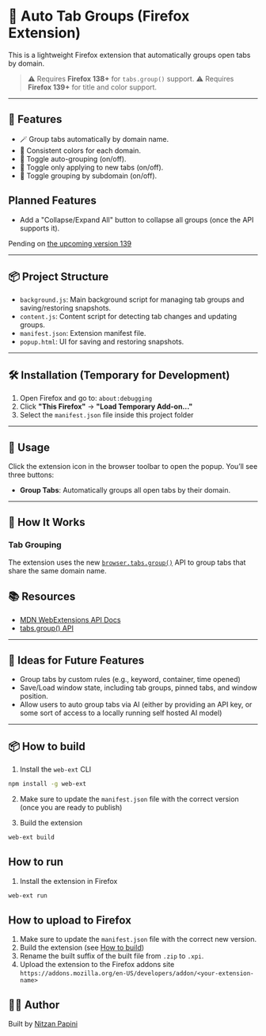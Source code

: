 # 🔖 Auto Tab Groups (Firefox Extension)

This is a lightweight Firefox extension that automatically groups open tabs by domain.

> ⚠️ Requires **Firefox 138+** for `tabs.group()` support.
> ⚠️ Requires **Firefox 139+** for title and color support.

---

## 🚀 Features

<!-- Allows grouping tabs by domain, auto-grouping -->

- 🪄 Group tabs automatically by domain name.
- 🎨 Consistent colors for each domain.
- 🔄 Toggle auto-grouping (on/off).
- 🔄 Toggle only applying to new tabs (on/off).
- 🔄 Toggle grouping by subdomain (on/off).

## Planned Features

- Add a "Collapse/Expand All" button to collapse all groups (once the API supports it).

Pending on [the upcoming version 139](https://blog.mozilla.org/addons/2025/04/30/webextensions-support-for-tab-groups/)

---

## 📦 Project Structure

- `background.js`: Main background script for managing tab groups and saving/restoring snapshots.
- `content.js`: Content script for detecting tab changes and updating groups.
- `manifest.json`: Extension manifest file.
- `popup.html`: UI for saving and restoring snapshots.

---

## 🛠 Installation (Temporary for Development)

1. Open Firefox and go to: `about:debugging`
2. Click **"This Firefox"** → **"Load Temporary Add-on..."**
3. Select the `manifest.json` file inside this project folder

---

## 🧪 Usage

Click the extension icon in the browser toolbar to open the popup. You’ll see three buttons:

- **Group Tabs**: Automatically groups all open tabs by their domain.

---

## 🧠 How It Works

### Tab Grouping

The extension uses the new [`browser.tabs.group()`](https://developer.mozilla.org/en-US/docs/Mozilla/Add-ons/WebExtensions/API/tabs/group) API to group tabs that share the same domain name.

## 📚 Resources

- [MDN WebExtensions API Docs](https://developer.mozilla.org/en-US/docs/Mozilla/Add-ons/WebExtensions)
- [tabs.group() API](https://developer.mozilla.org/en-US/docs/Mozilla/Add-ons/WebExtensions/API/tabs/group)

---

## 🧩 Ideas for Future Features

- Group tabs by custom rules (e.g., keyword, container, time opened)
- Save/Load window state, including tab groups, pinned tabs, and window position.
- Allow users to auto group tabs via AI (either by providing an API key, or some sort of access to a locally running self hosted AI model)

---

## 📦 How to build

1. Install the `web-ext` CLI

```bash
npm install -g web-ext
```

2. Make sure to update the `manifest.json` file with the correct version (once you are ready to publish)

3. Build the extension

```bash
web-ext build
```

## How to run

1. Install the extension in Firefox

```bash
web-ext run
```

## How to upload to Firefox

1. Make sure to update the `manifest.json` file with the correct new version.
2. Build the extension (see [How to build](#how-to-build))
3. Rename the built suffix of the built file from `.zip` to `.xpi`.
4. Upload the extension to the Firefox addons site `https://addons.mozilla.org/en-US/developers/addon/<your-extension-name>`

## 👨‍💻 Author

Built by [Nitzan Papini](https://github.com/nitzanpap)
